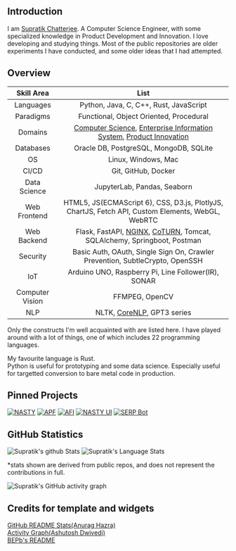 ## Introduction

I am [Supratik Chatterjee](https://supratikchatterjee16.github.io). A Computer Science Engineer, with some specialized knowledge in Product Development and Innovation. I love developing and studying things. Most of the public repositories are older experiments I have conducted, and some older ideas that I had attempted.

## Overview

| Skill Area | List |
|:---:|:---:|
| Languages | Python, Java, C, C++, Rust, JavaScript |
| Paradigms | Functional, Object Oriented, Procedural |
| Domains | [Computer Science](https://en.wikipedia.org/wiki/Computer_science), [Enterprise Information System](https://en.wikipedia.org/wiki/Enterprise_information_system), [Product Innovation](https://en.wikipedia.org/wiki/Product_innovation) |
| Databases | Oracle DB, PostgreSQL, MongoDB, SQLite |
| OS | Linux, Windows, Mac |
| CI/CD | Git, GitHub, Docker |
| Data Science | JupyterLab, Pandas, Seaborn |
| Web Frontend | HTML5, JS(ECMAScript 6), CSS, D3.js, PlotlyJS, ChartJS, Fetch API, Custom Elements, WebGL, WebRTC |
| Web Backend | Flask, FastAPI, [NGINX](https://www.nginx.com), [CoTURN](https://github.com/coturn/coturn), Tomcat, SQLAlchemy, Springboot, Postman |
| Security | Basic Auth, OAuth, Single Sign On, Crawler Prevention, SubtleCrypto, OpenSSH |
| IoT | Arduino UNO, Raspberry Pi, Line Follower(IR), SONAR |
| Computer Vision | FFMPEG, OpenCV |
| NLP | NLTK, [CoreNLP](https://stanfordnlp.github.io/CoreNLP/), GPT3 series |  

Only the constructs I'm well acquainted with are listed here. I have played around with a lot of things, one of which includes 22 programming languages.  

My favourite language is Rust.  
Python is useful for prototyping and some data science. Especially useful for targetted conversion to bare metal code in production.

## Pinned Projects

[![NASTY](https://github-readme-stats.vercel.app/api/pin/?username=supratikchatterjee16&repo=nasty)](https://github.com/supratikchatterjee16/nasty)
[![APF](https://github-readme-stats.vercel.app/api/pin/?username=supratikchatterjee16&repo=APF)](https://github.com/supratikchatterjee16/APF)
[![AFI](https://github-readme-stats.vercel.app/api/pin/?username=supratikchatterjee16&repo=afi)](https://github.com/supratikchatterjee16/afi)
[![NASTY UI](https://github-readme-stats.vercel.app/api/pin/?username=supratikchatterjee16&repo=nastyui)](https://github.com/supratikchatterjee16/nastyui)
[![SERP Bot](https://github-readme-stats.vercel.app/api/pin/?username=supratikchatterjee16&repo=serp_bot)](https://github.com/supratikchatterjee16/serp_bot)

## GitHub Statistics

![Supratik's github Stats](https://github-readme-stats.vercel.app/api?username=supratikchatterjee16&show_icons=true&theme=radical&include_all_commits=true) ![Supratik's Language Stats](https://github-readme-stats.vercel.app/api/top-langs/?username=supratikchatterjee16&theme=radical&layout=compact&hide=jupyter%20notebook)

\*stats shown are derived from public repos, and does not represent the contributions in full.

<!--   GitHub stats graph -->
![Supratik's GitHub activity graph](https://activity-graph.herokuapp.com/graph?username=supratikchatterjee16&hide_border=true&theme=redical)

## Credits for template and widgets

[GitHub README Stats(Anurag Hazra)](https://github.com/anuraghazra/github-readme-stats)   
[Activity Graph(Ashutosh Dwivedi)](https://github.com/Ashutosh00710/github-readme-activity-graph)   
[BEPb's README](https://github.com/BEPb/BEPb/blob/main/README.md)  



<!-- Courtesy to BEPb for showing that these neat SVG apps exist :-) -->
<!--
**supratikchatterjee16/supratikchatterjee16** is a ✨ _special_ ✨ repository because its `README.md` (this file) appears on your GitHub profile.

Here are some ideas to get you started:

- 🔭 I’m currently working on ...
- 🌱 I’m currently learning ...
- 👯 I’m looking to collaborate on ...
- 🤔 I’m looking for help with ...
- 💬 Ask me about ...
- 📫 How to reach me: ...
- 😄 Pronouns: ...
- ⚡ Fun fact: ...
-->
